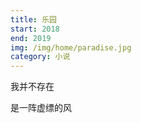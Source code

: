 ```yaml
---
title: 乐园
start: 2018
end: 2019
img: /img/home/paradise.jpg
category: 小说
---
```


我并不存在

是一阵虚缥的风